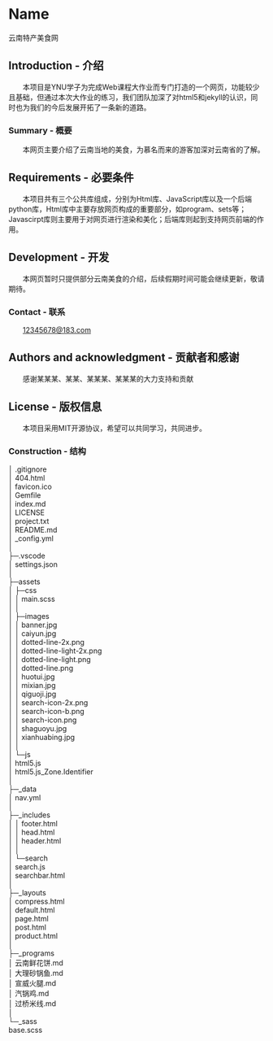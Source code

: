 # Name
云南特产美食网


## Introduction - 介绍
&emsp;&emsp;本项目是YNU学子为完成Web课程大作业而专门打造的一个网页，功能较少且基础，但通过本次大作业的练习，我们团队加深了对html5和jekyll的认识，同时也为我们的今后发展开拓了一条新的道路。
### Summary - 概要
&emsp;&emsp;本网页主要介绍了云南当地的美食，为慕名而来的游客加深对云南省的了解。

## Requirements - 必要条件
&emsp;&emsp;本项目共有三个公共库组成，分别为Html库、JavaScript库以及一个后端python库，Html库中主要存放网页构成的重要部分，如program、sets等；Javascirpt库则主要用于对网页进行渲染和美化；后端库则起到支持网页前端的作用。

## Development - 开发
&emsp;&emsp;本网页暂时只提供部分云南美食的介绍，后续假期时间可能会继续更新，敬请期待。

### Contact - 联系
&emsp;&emsp;12345678@183.com
## Authors and acknowledgment - 贡献者和感谢
&emsp;&emsp;感谢某某某、某某、某某某、某某某的大力支持和贡献
## License - 版权信息
&emsp;&emsp;本项目采用MIT开源协议，希望可以共同学习，共同进步。
### Construction - 结构
│  .gitignore  
│  404.html  
│  favicon.ico  
│  Gemfile  
│  index.md  
│  LICENSE  
│  project.txt  
│  README.md  
│  _config.yml  
│    
├─.vscode  
│      settings.json  
│        
├─assets  
│  ├─css  
│  │      main.scss  
│  │        
│  ├─images  
│  │      banner.jpg  
│  │      caiyun.jpg  
│  │      dotted-line-2x.png  
│  │      dotted-line-light-2x.png  
│  │      dotted-line-light.png  
│  │      dotted-line.png  
│  │      huotui.jpg  
│  │      mixian.jpg  
│  │      qiguoji.jpg  
│  │      search-icon-2x.png  
│  │      search-icon-b.png  
│  │      search-icon.png  
│  │      shaguoyu.jpg  
│  │      xianhuabing.jpg  
│  │        
│  └─js  
│          html5.js  
│          html5.js_Zone.Identifier  
│            
├─_data  
│      nav.yml  
│        
├─_includes  
│  │  footer.html  
│  │  head.html  
│  │  header.html  
│  │    
│  └─search  
│          search.js  
│          searchbar.html  
│            
├─_layouts  
│      compress.html  
│      default.html  
│      page.html  
│      post.html  
│      product.html  
│        
├─_programs  
│      云南鲜花饼.md  
│      大理砂锅鱼.md  
│      宣威火腿.md  
│      汽锅鸡.md  
│      过桥米线.md  
│        
└─_sass  
        base.scss  

